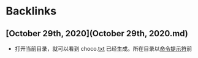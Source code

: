 
# Backlinks
## [October 29th, 2020](October 29th, 2020.md)
- 打开当前目录，就可以看到 choco.[txt](txt.md) 已经生成。所在目录以[命令提示符](命令提示符.md)前

